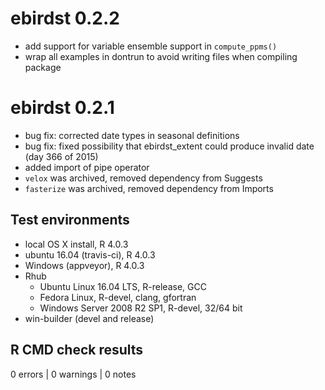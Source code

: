 # ebirdst 0.2.2

- add support for variable ensemble support in `compute_ppms()`
- wrap all examples in dontrun to avoid writing files when compiling package

# ebirdst 0.2.1

- bug fix: corrected date types in seasonal definitions
- bug fix: fixed possibility that ebirdst_extent could produce invalid date (day 366 of 2015)
- added import of pipe operator
- `velox` was archived, removed dependency from Suggests
- `fasterize` was archived, removed dependency from Imports

## Test environments

- local OS X install, R 4.0.3
- ubuntu 16.04 (travis-ci), R 4.0.3
- Windows (appveyor), R 4.0.3
- Rhub
  - Ubuntu Linux 16.04 LTS, R-release, GCC
  - Fedora Linux, R-devel, clang, gfortran
  - Windows Server 2008 R2 SP1, R-devel, 32/64 bit
- win-builder (devel and release)

## R CMD check results

0 errors | 0 warnings | 0 notes

